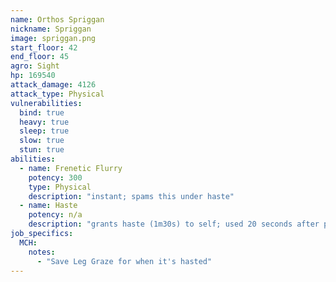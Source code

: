 ```yaml
---
name: Orthos Spriggan
nickname: Spriggan
image: spriggan.png
start_floor: 42
end_floor: 45
agro: Sight
hp: 169540
attack_damage: 4126
attack_type: Physical
vulnerabilities:
  bind: true
  heavy: true
  sleep: true
  slow: true
  stun: true
abilities:
  - name: Frenetic Flurry
    potency: 300
    type: Physical
    description: "instant; spams this under haste"
  - name: Haste
    potency: n/a
    description: "grants haste (1m30s) to self; used 20 seconds after pull"
job_specifics:
  MCH:
    notes:
      - "Save Leg Graze for when it's hasted"
---
```

